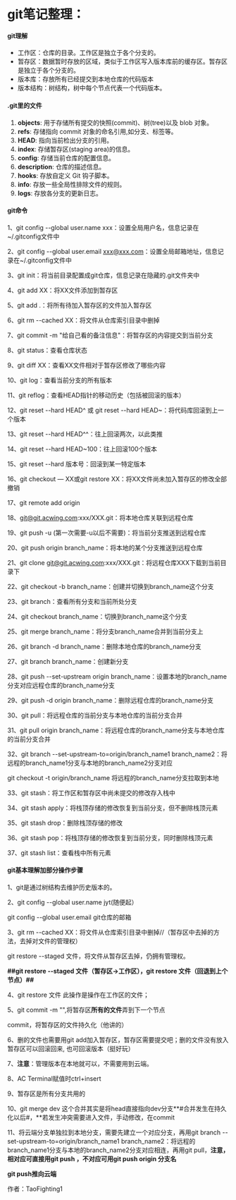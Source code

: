 # git笔记整理：

#### **git理解**

- 工作区：仓库的目录。工作区是独立于各个分支的。
- 暂存区：数据暂时存放的区域，类似于工作区写入版本库前的缓存区。暂存区是独立于各个分支的。
- 版本库：存放所有已经提交到本地仓库的代码版本
- 版本结构：树结构，树中每个节点代表一个代码版本。

#### .git里的文件

1. **objects**: 用于存储所有提交的快照(commit)、树(tree)以及 blob 对象。
2. **refs**: 存储指向 commit 对象的命名引用,如分支、标签等。
3. **HEAD**: 指向当前检出分支的引用。
4. **index**: 存储暂存区(staging area)的信息。
5. **config**: 存储当前仓库的配置信息。
6. **description**: 仓库的描述信息。
7. **hooks**: 存放自定义 Git 钩子脚本。
8. **info**: 存放一些全局性排除文件的规则。
9. **logs**: 存放各分支的更新日志。

#### **git命令**

1、git config --global user.name xxx：设置全局用户名，信息记录在~/.gitconfig文件中

2、git config --global user.email xxx@xxx.com：设置全局邮箱地址，信息记录在~/.gitconfig文件中

3、git init：将当前目录配置成git仓库，信息记录在隐藏的.git文件夹中

4、git add XX：将XX文件添加到暂存区

5、git add .：将所有待加入暂存区的文件加入暂存区

6、git rm --cached XX：将文件从仓库索引目录中删掉

7、git commit -m "给自己看的备注信息"：将暂存区的内容提交到当前分支

8、git status：查看仓库状态

9、git diff XX：查看XX文件相对于暂存区修改了哪些内容

10、git log：查看当前分支的所有版本

11、git reflog：查看HEAD指针的移动历史（包括被回滚的版本）

12、git reset --hard HEAD^ 或 git reset --hard HEAD~：将代码库回滚到上一个版本

13、git reset --hard HEAD^^：往上回滚两次，以此类推

14、git reset --hard HEAD~100：往上回滚100个版本

15、git reset --hard 版本号：回滚到某一特定版本

16、git checkout — XX或git restore XX：将XX文件尚未加入暂存区的修改全部撤销

17、git remote add origin 

18、git@git.acwing.com:xxx/XXX.git：将本地仓库关联到远程仓库

19、git push -u (第一次需要-u以后不需要)：将当前分支推送到远程仓库

20、git push origin branch_name：将本地的某个分支推送到远程仓库

21、git clone git@git.acwing.com:xxx/XXX.git：将远程仓库XXX下载到当前目录下

22、git checkout -b branch_name：创建并切换到branch_name这个分支

23、git branch：查看所有分支和当前所处分支

24、git checkout branch_name：切换到branch_name这个分支

25、git merge branch_name：将分支branch_name合并到当前分支上

26、git branch -d branch_name：删除本地仓库的branch_name分支

27、git branch branch_name：创建新分支

28、git push --set-upstream origin branch_name：设置本地的branch_name分支对应远程仓库的branch_name分支

29、git push -d origin branch_name：删除远程仓库的branch_name分支

30、git pull：将远程仓库的当前分支与本地仓库的当前分支合并

31、git pull origin branch_name：将远程仓库的branch_name分支与本地仓库的当前分支合并

32、git branch --set-upstream-to=origin/branch_name1 branch_name2：将远程的branch_name1分支与本地的branch_name2分支对应

git checkout -t origin/branch_name 将远程的branch_name分支拉取到本地

33、git stash：将工作区和暂存区中尚未提交的修改存入栈中

34、git stash apply：将栈顶存储的修改恢复到当前分支，但不删除栈顶元素

35、git stash drop：删除栈顶存储的修改

36、git stash pop：将栈顶存储的修改恢复到当前分支，同时删除栈顶元素

37、git stash list：查看栈中所有元素



#### git基本理解加部分操作步骤

1、git是通过树结构去维护历史版本的。

2、git config --global user.name jyt(随便起）

git config --global user.email git仓库的邮箱

3、git rm --cached XX：将文件从仓库索引目录中删掉//（暂存区中去掉的方法，去掉对文件的管理权）

git restore --staged 文件，将文件从暂存区去掉，仍拥有管理权。

**##git restore --staged 文件（暂存区->工作区），git restore 文件（回退到上个节点）##**

4、git restore 文件  此操作是操作在工作区的文件；

5、git commit -m "",将暂存区**所有的文件**弄到下一个节点

commit，将暂存区的文件持久化（他讲的）

6、删的文件也需要用git add加入暂存区，暂存区需要提交吧；删的文件没有放入暂存区可以回滚回来,	也可回滚版本（挺好玩）

7、**注意**：管理版本在本地就可以，不需要用到云端。

8、AC Terminal赋值时ctrl+insert

9、暂存区是所有分支共用的

10、git merge dev    这个合并其实是将head直接指向dev分支**#合并发生在持久化以后#，**若发生冲突需要进入文件，手动修改，在commit

11、将云端分支单独拉到本地分支，需要先建立一个对应分支，再用git branch --set-upstream-to=origin/branch_name1 branch_name2：将远程的branch_name1分支与本地的branch_name2分支对应相连，再用git pull，**注意，相对应可直接用git push ，不对应可用git push origin 分支名** 

**git push推向云端**

 



作者：TaoFighting1

